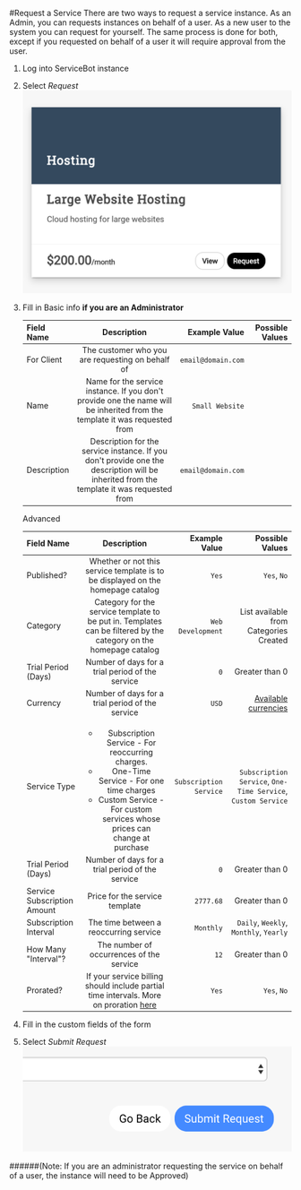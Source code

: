 #Request a Service
There are two ways to request a service instance. As an Admin, you can requests instances on behalf of a user. As a new user to the system you can request for yourself. The same process is done for both, except if you requested on behalf of a user it will require approval from the user.

1. Log into ServiceBot instance
2. Select _Request_
![Screenshot](./images/request_service.png)
3. Fill in Basic info __if you are an Administrator__

    | Field Name    |   Description  | Example Value  |   Possible Values   |
    | ------------- |:-------------:| -----:| -----:|
    | For Client | The customer who you are requesting on behalf of | `email@domain.com` |
    | Name | Name for the service instance. If you don't provide one the name will be inherited from the template it was requested from | `Small Website` |
    | Description | Description for the service instance. If you don't provide one the description will be inherited from the template it was requested from | `email@domain.com` |

    Advanced


    | Field Name    |   Description  | Example Value  |   Possible Values   |
    | ------------- |:-------------:| -----:| -----:|
    | Published? | Whether or not this service template is to be displayed on the homepage catalog | `Yes` | `Yes`, `No` |
    | Category | Category for the service template to be put in. Templates can be filtered by the category on the homepage catalog | `Web Development` | List available from Categories Created |
    | Trial Period (Days) | Number of days for a trial period of the service |  `0` | Greater than 0 |
    | Currency | Number of days for a trial period of the service |  `USD` | [Available currencies](https://support.stripe.com/questions/which-currencies-does-stripe-support) |
    | Service Type | <ul><li>Subscription Service - For reoccurring charges.</li><li>One-Time Service - For one time charges</li><li>Custom Service - For custom services whose prices can change at purchase</li></ul> |  `Subscription Service` | `Subscription Service`, `One-Time Service`, `Custom Service` |
    | Trial Period (Days) | Number of days for a trial period of the service |  `0` | Greater than 0 |
    | Service Subscription Amount | Price for the service template |  `2777.68` | Greater than 0 |
    | Subscription Interval | The time between a reoccurring service |  `Monthly` | `Daily`, `Weekly`, `Monthly`, `Yearly` |
    | How Many "Interval"? | The number of occurrences of the service |  `12` | Greater than 0 |
    | Prorated? | If your service billing should include partial time intervals. More on proration [here](https://stripe.com/docs/subscriptions/upgrading-downgrading#understanding-proration) | `Yes` | `Yes`, `No` |

4. Fill in the custom fields of the form
5. Select _Submit Request_
![Screenshot](./images/submit_request.png)

######(Note: If you are an administrator requesting the service on behalf of a user, the instance will need to be Approved)
